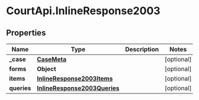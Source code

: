# CourtApi.InlineResponse2003

## Properties
Name | Type | Description | Notes
------------ | ------------- | ------------- | -------------
**_case** | [**CaseMeta**](CaseMeta.md) |  | [optional] 
**forms** | **Object** |  | [optional] 
**items** | [**InlineResponse2003Items**](InlineResponse2003Items.md) |  | [optional] 
**queries** | [**InlineResponse2003Queries**](InlineResponse2003Queries.md) |  | [optional] 



